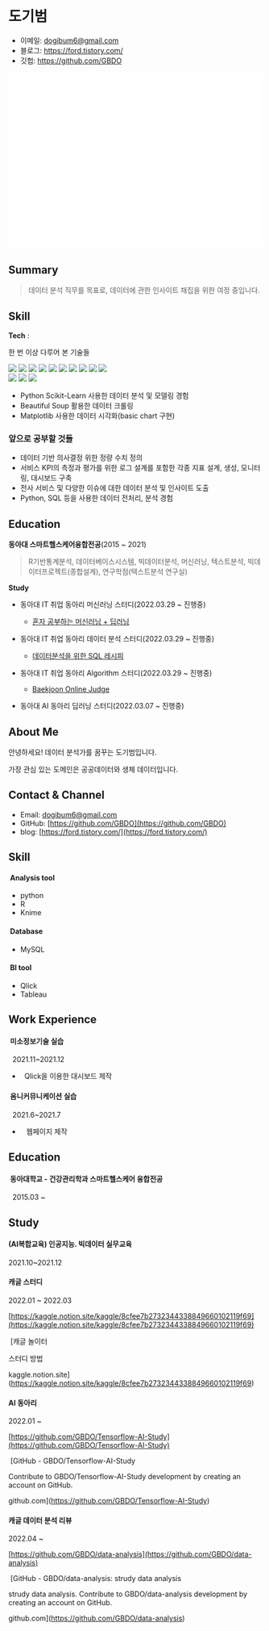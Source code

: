
# 도기범

- 이메일: dogibum6@gmail.com 
- 블로그: https://ford.tistory.com/ 
- 깃헙: https://github.com/GBDO  

![Metrics](/metrics.plugin.isocalendar.fullyear.svg)

## Summary
> 데이터 분석 직무를 목표로, 데이터에 관한 인사이트 채집을 위한 여정 중입니다.

## Skill
<!-- 뱃지 만드는 법은 [여기](https://2dowon.netlify.app/etc/github-badge/)를 보세요. 내가 가진 기술들을 효과적으로 나타낼 수 있습니다. -->

**Tech** :  

한 번 이상 다루어 본 기술들   

<img src="https://img.shields.io/badge/Python-3766AB?style=flat-square&logo=Python&logoColor=white"/></a>
<img src ="https://img.shields.io/badge/R-blue.svg?&style=flat-square&logo=R&logoColor=#75AADB"/></a>
<img src ="https://img.shields.io/badge/PHP-black.svg?&style=flat-square&logo=PHP&logoColor=#777BB4"/></a>
<img src="https://img.shields.io/badge/C-A8B9CC?style=flat-square&logo=C&logoColor=white"/></a>
<img src="https://img.shields.io/badge/Unity-000000?style=flat-square&logo=Unity&logoColor=white"/></a>
<img src="https://img.shields.io/badge/PostgreSQL-skyblue?style=flat-square&logo=PostgreSQL&logoColor=white"/></a> 
<img src ="https://img.shields.io/badge/MYSQL-blue.svg?&style=flat-square&logo=MYSQL&logoColor=white"/></a>
<img src="https://img.shields.io/badge/Ubuntu-E95420?style=flat-square&logo=Ubuntu&logoColor=white"/></a>
<img src="https://img.shields.io/badge/Pandas-150458?style=flat-square&logo=Pandas&logoColor=white"/></a>
<img src="https://img.shields.io/badge/Numpy-013243?style=flat-square&logo=Numpy&logoColor=white"/></a>  
<img src="https://img.shields.io/badge/scikit learn-f7931e?style=flat-square&logo=scikit-learn&logoColor=white"/></a>
<img src="https://img.shields.io/badge/Qlick-green?style=flat-square&logo=Qlick&logoColor=white"/></a> 
<img src="https://img.shields.io/badge/Tableau-white?style=flat-square&logo=Tableau&logoColor=blue"/></a> 

- Python Scikit-Learn 사용한 데이터 분석 및 모델링 경험
- Beautiful Soup 활용한 데이터 크롤링
- Matplotlib 사용한 데이터 시각화(basic chart 구현)


### 앞으로 공부할 것들
- 데이터 기반 의사결정 위한 정량 수치 정의
- 서비스 KPI의 측정과 평가를 위한 로그 설계를 포함한 각종 지표 설계, 생성, 모니터링, 대시보드 구축
- 전사 서비스 및 다양한 이슈에 대한 데이터 분석 및 인사이트 도출
-  Python, SQL 등을 사용한 데이터 전처리, 분석 경험


<!-- ## Experience -->

## Education  

**동아대 스마트헬스케어융합전공**(2015 ~ 2021)  
> R기반통계분석, 데이터베이스시스템, 빅데이터분석, 머신러닝, 텍스트분석, 빅데이터프로젝트(종합설계), 연구학점(텍스트분석 연구실)

**Study**
- 동아대 IT 취업 동아리 머신러닝 스터디(2022.03.29 ~ 진행중)
  - [혼자 공부하는 머신러닝 + 딥러닝](https://g.co/kgs/3XhrQP)

- 동아대 IT 취업 동아리 데이터 분석 스터디(2022.03.29 ~ 진행중)
  - [데이터분석을 위한 SQL 레시피](https://g.co/kgs/wPVrmG)

- 동아대 IT 취업 동아리 Algorithm 스터디(2022.03.29 ~ 진행중)
  - [Baekjoon Online Judge](https://www.acmicpc.net/)

- 동아대 AI 동아리 딥러닝 스터디(2022.03.07 ~ 진행중)


<!-- ## Projects -->

## **About Me**

안녕하세요! 데이터 분석가를 꿈꾸는 도기범입니다.

가장 관심 있는 도메인은 공공데이터와 생체 데이터입니다.

## **Contact & Channel**

-   Email: dogibum6@gmail.com
-   GitHub: [https://github.com/GBDO](https://github.com/GBDO)
-   blog: [https://ford.tistory.com/](https://ford.tistory.com/)

## **Skill**

####  **Analysis tool**

-   python
-   R
-   Knime

####  **Database**

-   MySQL

####  **BI tool**

-   Qlick
-   Tableau

## **Work Experience**

####  ****미소정보기술 실습****

  2021.11~2021.12

-     Qlick을 이용한 대시보드 제작

####  **옴니커뮤니케이션 실습**

  2021.6~2021.7

-      웹페이지 제작

## **Education**

####  **동아대학교 - 건강관리학과 스마트헬스케어 융합전공**

  2015.03 ~

## **Study**

#### **(AI복합교육) 인공지능. 빅데이터 실무교육**

2021.10~2021.12

#### **캐글 스터디**

2022.01 ~ 2022.03

[https://kaggle.notion.site/kaggle/8cfee7b2732344338849660102119f69](https://kaggle.notion.site/kaggle/8cfee7b2732344338849660102119f69)

 [캐글 놀이터

스터디 방법

kaggle.notion.site](https://kaggle.notion.site/kaggle/8cfee7b2732344338849660102119f69)

#### **AI 동아리**

2022.01 ~

[https://github.com/GBDO/Tensorflow-AI-Study](https://github.com/GBDO/Tensorflow-AI-Study)

 [GitHub - GBDO/Tensorflow-AI-Study

Contribute to GBDO/Tensorflow-AI-Study development by creating an account on GitHub.

github.com](https://github.com/GBDO/Tensorflow-AI-Study)

#### **캐글 데이터 분석 리뷰**

2022.04 ~

[https://github.com/GBDO/data-analysis](https://github.com/GBDO/data-analysis)

 [GitHub - GBDO/data-analysis: strudy data analysis

strudy data analysis. Contribute to GBDO/data-analysis development by creating an account on GitHub.

github.com](https://github.com/GBDO/data-analysis)

 
